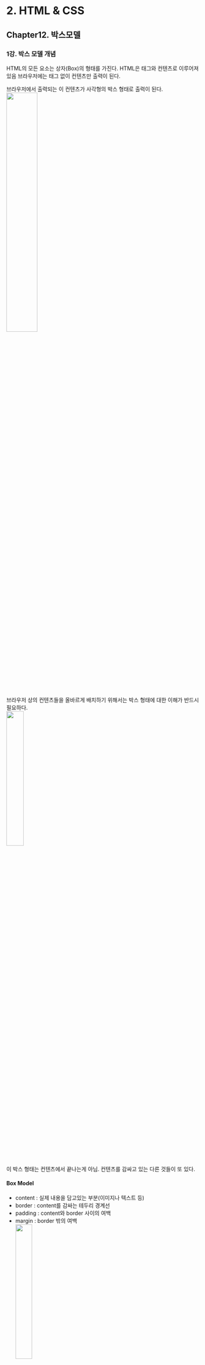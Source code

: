 # 2. HTML & CSS

## Chapter12. 박스모델

### 1강. 박스 모델 개념

HTML의 모든 요소는 상자(Box)의 형태를 가진다.
HTML은 태그와 컨텐츠로 이루어져 있음
브라우저에는 태그 없이 컨텐츠만 출력이 된다.

브라우저에서 출력되는 이 컨텐츠가 사각형의 박스 형태로 출력이 된다.
<br/>
<img src="https://images.velog.io/images/nathan29849/post/d7524a77-c269-4b5e-a66d-a098de6ef913/image.png" width="40%">

브라우저 상의 컨텐츠들을 올바르게 배치하기 위해서는
박스 형태에 대한 이해가 반드시 필요하다.
<br/>
<img src="https://images.velog.io/images/nathan29849/post/4821fb4b-271f-40de-8e0c-c02427315f2c/image.png" width="30%">

이 박스 형태는 컨텐츠에서 끝나는게 아님.
컨텐츠를 감싸고 있는 다른 것들이 또 있다.

#### Box Model

- content : 실제 내용을 담고있는 부분(이미지나 텍스트 등)
- border : content를 감싸는 테두리 경계선
- padding : content와 border 사이의 여백
- margin : border 밖의 여백
  <br/>
  <img src="https://images.velog.io/images/nathan29849/post/322df016-73be-4af9-a1fb-1e60df4f0b33/image.png" width="30%">

### 2강. Content와 Border

#### 2-1. Content

보통 요소의 크기를 정의할 때 height, width를 쓰는데, 이는 content의 크기를 의미한다.

content의 크기를 지정해 놓고, content 내부의 양을 늘리게 되면, 내용이 content를 벗어나게 된다.
<br/>
<img src="https://images.velog.io/images/nathan29849/post/177b08a9-a71d-4420-b81c-7f39f3c6df90/image.png" width="30%">

(참고) :

- overflow: hidden; 이 속성과 값을 이용하면 content 내부의 양이 넘치더라도 넘치는 부분을 안보이게끔 할 수 있다.
- overflow: scroll; 을 사용하면 넘치는 내용을 스크롤을 내려 확인할 수 있게 된다.

#### 2-2. Border

크게 3가지의 Property를 이용해서 사용한다.

- 1. border-style
  - ex. border-style: dashed solid dotted double; (띄어쓰기로 구분 가능. 시계방향으로 12시 방향부터 상, 우, 하, 좌 순으로 돌아가며 적용됨)
- 2. border-width
  - ex. border-width: 2px 8px 3px 7px;
- 3. border-color
  - ex. border-color: red blue yellow green;

위의 속성을 한꺼번에 사용할수도 있다.
ex. border: 4px solid red;
(But 각 속성별로 하나씩만 되는듯 - 실험해봄.)

- 4. border-radius : 크기 값을 이용하여 경계선을 둥글게 표현할 수 있다.(반지름의 크기를 적용시키게 되는 것.)
  - ex. border-radius: 12px;
  - 4 방향으로 나누어 적용도 가능함.
    - border-top-left-radius
    - border-top-right-radius
    - border-bottom-left-radius
    - border-bottom-right-radus
  - 타원형도 적용할 수 있음.
    <br/>
    - <img src="https://images.velog.io/images/nathan29849/post/18a794e5-babe-4a13-8d4a-0c1501a9803f/image.png" width="30%">
  - 한 번에 적용하고 싶을 때는 / 를 이용하여 구분지어주면 된다.
    - ex. border-radius: 100px 50px 0 0 / 0 0 50px 100px; (첫번째 자리는 왼쪽 상단을 의미하며 / 를 통해 타원형의 반지름을 구분한다.)

### 3강. padding과 margin

padding: 24px 12px 33px 12px; 처럼 네 방향을 따로 정할수도 있음.

요소의 배경 색을 지정할 때 padding까지 색이 지정되는 것을 알 수 있다.

##### 마진 상쇄(Margin Collapse)

위 아래의 다른 요소에서 각각 margin을 적용하게 되면, 두 margin이 함께 공존하지 않게 되는 현상

둘 중 더 큰 쪽 margin을 따라가게 된다.
<br/>
<img src="https://images.velog.io/images/nathan29849/post/683cfcfa-ffd0-4c3e-96cf-694b7cb85fa0/image.png" width="30%">

##### Box Sizing

요소에 width와 height를 적용하면 기준은 항상 content의 크기이다.
그렇기 때문에 다른 요소와 배치할 때 종종 크기 값을 어떻게 해야할지 고민이 많다.
여기에 도움을 주는 것이 box-sizing 속성이다.

기본적으로 `box-sizing: content-box;`를 쓴다.
content-box의 크기를 기준으로 한다는 말이다.

- width(height) = content size

`box-sizing: border-box;`는 border의 두께까지 포함된 크기를 전체 크기로 정함.

- width(height) = content size + padding + border

```css
#top {
  width: 200px;
  height: 100px;
  background-color: red;
  box-sizing: border-box;
  padding: 20px;
}
```

이렇게 이미 content의 크기가 200px\*100px일때 padding을 20px주면, 160px\*60px으로 content 크기가 축소된다.
상하좌우로 각각 20px씩 padding값이 늘어났기 때문.
(`box-sizing: content-box;`일때는 content 크기는 변화 없음.)
